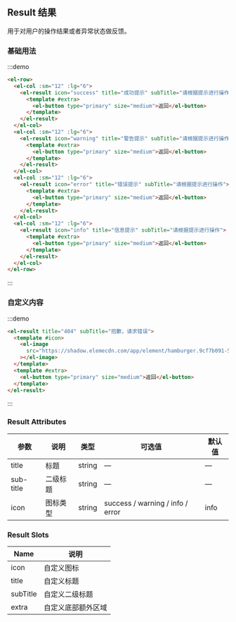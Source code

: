 ## Result 结果

用于对用户的操作结果或者异常状态做反馈。

### 基础用法

:::demo

```html
<el-row>
  <el-col :sm="12" :lg="6">
    <el-result icon="success" title="成功提示" subTitle="请根据提示进行操作">
      <template #extra>
        <el-button type="primary" size="medium">返回</el-button>
      </template>
    </el-result>
  </el-col>
  <el-col :sm="12" :lg="6">
    <el-result icon="warning" title="警告提示" subTitle="请根据提示进行操作">
      <template #extra>
        <el-button type="primary" size="medium">返回</el-button>
      </template>
    </el-result>
  </el-col>
  <el-col :sm="12" :lg="6">
    <el-result icon="error" title="错误提示" subTitle="请根据提示进行操作">
      <template #extra>
        <el-button type="primary" size="medium">返回</el-button>
      </template>
    </el-result>
  </el-col>
  <el-col :sm="12" :lg="6">
    <el-result icon="info" title="信息提示" subTitle="请根据提示进行操作">
      <template #extra>
        <el-button type="primary" size="medium">返回</el-button>
      </template>
    </el-result>
  </el-col>
</el-row>
```

:::

### 自定义内容

:::demo

```html
<el-result title="404" subTitle="抱歉，请求错误">
  <template #icon>
    <el-image
      src="https://shadow.elemecdn.com/app/element/hamburger.9cf7b091-55e9-11e9-a976-7f4d0b07eef6.png"
    ></el-image>
  </template>
  <template #extra>
    <el-button type="primary" size="medium">返回</el-button>
  </template>
</el-result>
```

:::

### Result Attributes

| 参数      | 说明     | 类型   | 可选值                           | 默认值 |
| --------- | -------- | ------ | -------------------------------- | ------ |
| title     | 标题     | string | —                                | —      |
| sub-title | 二级标题 | string | —                                | —      |
| icon      | 图标类型 | string | success / warning / info / error | info   |

### Result Slots

| Name     | 说明               |
| -------- | ------------------ |
| icon     | 自定义图标         |
| title    | 自定义标题         |
| subTitle | 自定义二级标题     |
| extra    | 自定义底部额外区域 |

